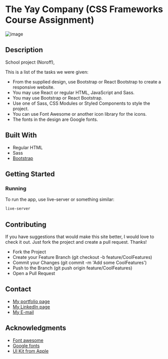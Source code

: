 # The Yay Company (CSS Frameworks Course Assignment)

![image](https://github.com/MariusHesby/mariushesby.github.io/blob/main/public/assets/images/project-css-frameworks.png)

## Description

School project (Noroff), 

This is a list of the tasks we were given:

- From the supplied design, use Bootstrap or React Bootstrap to create a responsive website.
- You may use React or regular HTML, JavaScript and Sass.
- You may use Bootstrap or React Bootstrap.
- Use one of Sass, CSS Modules or Styled Components to style the project.
- You can use Font Awesome or another icon library for the icons.
- The fonts in the design are Google fonts.

## Built With

- Regular HTML
- Sass
- [Bootstrap](https://getbootstrap.com/)

## Getting Started

### Running

To run the app, use live-server or something similar:

```bash
live-server
```

## Contributing

If you have suggestions that would make this site better, I would love to check it out. Just fork the project and create a pull request. Thanks!

- Fork the Project
- Create your Feature Branch (git checkout -b feature/CoolFeatures)
- Commit your Changes (git commit -m 'Add some CoolFeatures')
- Push to the Branch (git push origin feature/CoolFeatures)
- Open a Pull Request

## Contact

- [My portfolio page](https://portfolio-mariushesby.vercel.app/)
- [My LinkedIn page](https://www.linkedin.com/in/marius-hesby/)
- [My E-mail](mailto:marius.r.hesby@gmail.com)

## Acknowledgments

- [Font awesome](https://fontawesome.com/)
- [Google fonts](https://fonts.google.com/)
- [UI Kit from Apple](https://developer.apple.com/design/resources/)

